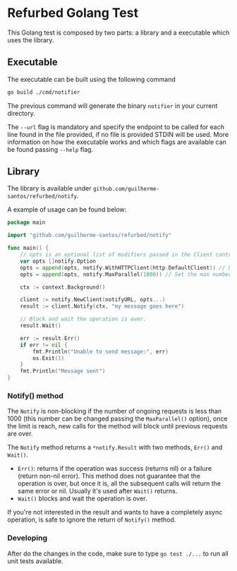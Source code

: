 # Refurbed Golang Test

This Golang test is composed by two parts: a library and a executable which uses the library.

## Executable

The executable can be built using the following command

```sh
go build ./cmd/notifier
```

The previous command will generate the binary `notifier` in your current directory.

The `--url` flag is mandatory and specify the endpoint to be called for each line found in the file provided, if no file is provided STDIN will be used. More information on how the executable works and which flags are available can be found passing `--help` flag.

## Library

The library is available under `github.com/guilherme-santos/refurbed/notify`.

A example of usage can be found below:

```go
package main

import "github.com/guilherme-santos/refurbed/notify"

func main() {
    // opts is an optional list of modifiers passed in the Client contructor to configure the instance
    var opts []notify.Option
    opts = append(opts, notify.WithHTTPClient(http.DefaultClient)) // Use http.DefaultClient to make HTTP requests
    opts = append(opts, notify.MaxParallel(1000)) // Set the max number of parallels requests to 1000

    ctx := context.Background()

    client := notify.NewClient(notifyURL, opts...)
    result := client.Notify(ctx, "my message goes here")

    // Block and wait the operation is over.
    result.Wait()

    err := result.Err()
    if err != nil {
        fmt.Println("Unable to send message:", err)
        os.Exit(1)
    }
    fmt.Println("Message sent")
}
```

### Notify() method

The `Notify` is non-blocking if the number of ongoing requests is less than 1000 (this number can be changed passing the `MaxParallel()` option), once the limit is reach, new calls for the method will block until previous requests are over.

The `Notify` method returns a `*notify.Result` with two methods, `Err()` and `Wait()`.

* `Err()`: returns if the operation was success (returns nil) or a failure (return non-nil error). This method does not guarantee that the operation is over, but once it is, all the subsequent calls will return the same error or nil. Usually it's used after `Wait()` returns.
* `Wait()` blocks and wait the operation is over.

If you're not interested in the result and wants to have a completely async operation, is safe to ignore the return of `Notify()` method.

### Developing

After do the changes in the code, make sure to type `go test ./...` to run all unit tests available.
